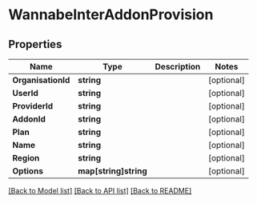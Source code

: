 # WannabeInterAddonProvision

## Properties

Name | Type | Description | Notes
------------ | ------------- | ------------- | -------------
**OrganisationId** | **string** |  | [optional] 
**UserId** | **string** |  | [optional] 
**ProviderId** | **string** |  | [optional] 
**AddonId** | **string** |  | [optional] 
**Plan** | **string** |  | [optional] 
**Name** | **string** |  | [optional] 
**Region** | **string** |  | [optional] 
**Options** | **map[string]string** |  | [optional] 

[[Back to Model list]](../README.md#documentation-for-models) [[Back to API list]](../README.md#documentation-for-api-endpoints) [[Back to README]](../README.md)


